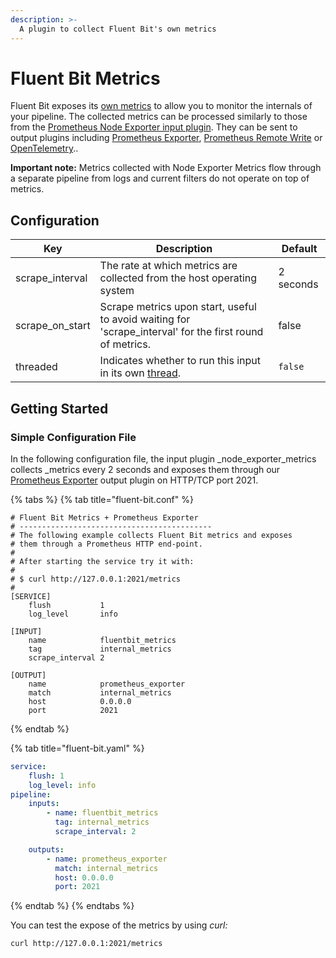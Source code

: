```yaml
---
description: >-
  A plugin to collect Fluent Bit's own metrics
---
```


# Fluent Bit Metrics

Fluent Bit exposes its [own metrics](../../administration/monitoring.md) to allow you to monitor the internals of your pipeline.
The collected metrics can be processed similarly to those from the [Prometheus Node Exporter input plugin](node-exporter-metrics.md).
They can be sent to output plugins including [Prometheus Exporter](../outputs/prometheus-exporter.md), [Prometheus Remote Write](../outputs/prometheus-remote-write.md) or  [OpenTelemetry](../outputs/opentelemetry.md)..

**Important note:** Metrics collected with Node Exporter Metrics flow through a separate pipeline from logs and current filters do not operate on top of metrics.


## Configuration

| Key             | Description                                                                                               | Default   |
| --------------- | --------------------------------------------------------------------------------------------------------- | --------- |
| scrape_interval | The rate at which metrics are collected from the host operating system                                    | 2 seconds |
| scrape_on_start | Scrape metrics upon start, useful to avoid waiting for 'scrape_interval' for the first round of metrics.  | false     |
| threaded | Indicates whether to run this input in its own [thread](../../administration/multithreading.md#inputs). | `false` |


## Getting Started

### Simple Configuration File

In the following configuration file, the input plugin _node_exporter_metrics collects _metrics every 2 seconds and exposes them through our [Prometheus Exporter](../outputs/prometheus-exporter.md) output plugin on HTTP/TCP port 2021.

{% tabs %}
{% tab title="fluent-bit.conf" %}
```
# Fluent Bit Metrics + Prometheus Exporter
# -------------------------------------------
# The following example collects Fluent Bit metrics and exposes
# them through a Prometheus HTTP end-point.
#
# After starting the service try it with:
#
# $ curl http://127.0.0.1:2021/metrics
#
[SERVICE]
    flush           1
    log_level       info

[INPUT]
    name            fluentbit_metrics
    tag             internal_metrics
    scrape_interval 2

[OUTPUT]
    name            prometheus_exporter
    match           internal_metrics
    host            0.0.0.0
    port            2021

```
{% endtab %}

{% tab title="fluent-bit.yaml" %}
```yaml
service:
    flush: 1
    log_level: info
pipeline:
    inputs:
        - name: fluentbit_metrics
          tag: internal_metrics
          scrape_interval: 2

    outputs:
        - name: prometheus_exporter
          match: internal_metrics
          host: 0.0.0.0
          port: 2021
```
{% endtab %}
{% endtabs %}

You can test the expose of the metrics by using _curl:_

```bash
curl http://127.0.0.1:2021/metrics
```
